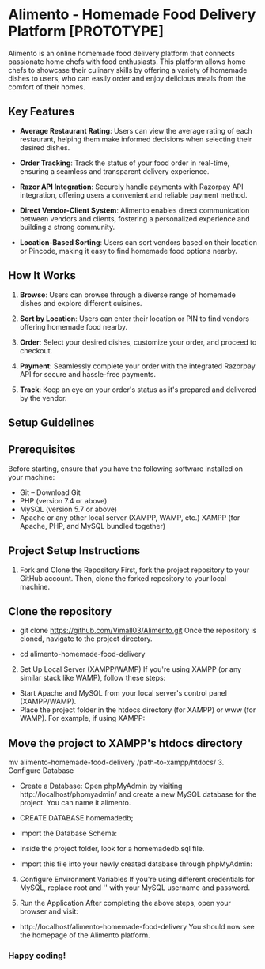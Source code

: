 # Alimento - Homemade Food Delivery Platform [PROTOTYPE]

Alimento is an online homemade food delivery platform that connects passionate home chefs with food enthusiasts. This platform allows home chefs to showcase their culinary skills by offering a variety of homemade dishes to users, who can easily order and enjoy delicious meals from the comfort of their homes.

## Key Features

- **Average Restaurant Rating**: Users can view the average rating of each restaurant, helping them make informed decisions when selecting their desired dishes.

- **Order Tracking**: Track the status of your food order in real-time, ensuring a seamless and transparent delivery experience.

- **Razor API Integration**: Securely handle payments with Razorpay API integration, offering users a convenient and reliable payment method.

- **Direct Vendor-Client System**: Alimento enables direct communication between vendors and clients, fostering a personalized experience and building a strong community.

- **Location-Based Sorting**: Users can sort vendors based on their location or Pincode, making it easy to find homemade food options nearby.

## How It Works

1. **Browse**: Users can browse through a diverse range of homemade dishes and explore different cuisines.

2. **Sort by Location**: Users can enter their location or PIN to find vendors offering homemade food nearby.

3. **Order**: Select your desired dishes, customize your order, and proceed to checkout.

4. **Payment**: Seamlessly complete your order with the integrated Razorpay API for secure and hassle-free payments.

5. **Track**: Keep an eye on your order's status as it's prepared and delivered by the vendor.

## Setup Guidelines 
## Prerequisites
Before starting, ensure that you have the following software installed on your machine:

- Git – Download Git
- PHP (version 7.4 or above) 
- MySQL (version 5.7 or above)
- Apache or any other local server (XAMPP, WAMP, etc.) XAMPP (for Apache, PHP, and MySQL bundled together)

## Project Setup Instructions
1. Fork and Clone the Repository
First, fork the project repository to your GitHub account. Then, clone the forked repository to your local machine.

## Clone the repository
- git clone https://github.com/Vimall03/Alimento.git
Once the repository is cloned, navigate to the project directory.

- cd alimento-homemade-food-delivery
2. Set Up Local Server (XAMPP/WAMP)
If you're using XAMPP (or any similar stack like WAMP), follow these steps:

- Start Apache and MySQL from your local server's control panel (XAMPP/WAMP).
- Place the project folder in the htdocs directory (for XAMPP) or www (for WAMP).
For example, if using XAMPP:

## Move the project to XAMPP's htdocs directory
mv alimento-homemade-food-delivery /path-to-xampp/htdocs/
3. Configure Database
- Create a Database: Open phpMyAdmin by visiting http://localhost/phpmyadmin/ and create a new MySQL database for the project. You can name it alimento.

- CREATE DATABASE homemadedb;
- Import the Database Schema:

- Inside the project folder, look for a homemadedb.sql file.
- Import this file into your newly created database through phpMyAdmin:

4. Configure Environment Variables
If you're using different credentials for MySQL, replace root and '' with your MySQL username and password.

5. Run the Application
After completing the above steps, open your browser and visit:
- http://localhost/alimento-homemade-food-delivery
You should now see the homepage of the Alimento platform.

### Happy coding!

